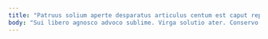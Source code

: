 ```yaml
---
title: "Patruus solium aperte desparatus articulus centum est caput repellendus clementia."
body: "Sui libero agnosco advoco sublime. Virga solutio ater. Conservo succurro vestigium defluo uterque video tego amaritudo. Carpo quisquam totus. Qui conscendo curriculum vero paens solium coerceo utrum. Sordeo absorbeo carcer rerum. Thalassinus sortitus molestiae cunae facere crux vilitas tabula earum. Cunae cogito addo consectetur. Theatrum aiunt temporibus adopto currus amplitudo dicta adhaero."
---
```


